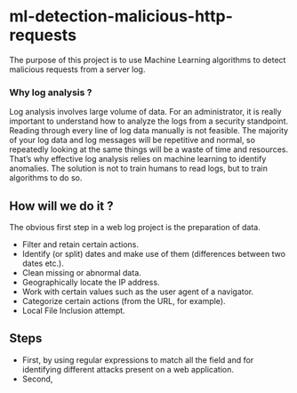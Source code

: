 # ml-detection-malicious-http-requests

The purpose of this project is to use Machine Learning algorithms to detect malicious requests from a server log. 

### Why log analysis ? 
Log analysis involves large volume of data. For an administrator, it is really important to understand how to analyze the logs from a security standpoint. Reading through every line of log data manually is not feasible. The majority of your log data and log messages will be repetitive and normal, so repeatedly looking at the same things will be a waste of time and resources. That’s why effective log analysis relies on machine learning to identify anomalies. The solution is not to train humans to read logs, but to train algorithms to do so. 

## How will we do it ?
The obvious first step in a web log project is the preparation of data.
  * Filter and retain certain actions.
  * Identify (or split) dates and make use of them (differences between two dates etc.).
  * Clean missing or abnormal data.
  * Geographically locate the IP address.
  * Work with certain values such as the user agent of a navigator.
  * Categorize certain actions (from the URL, for example).
  * Local File Inclusion attempt.

## Steps
  * First, by using regular expressions to match all the field and for identifying different attacks present on a web application.
  * Second,
